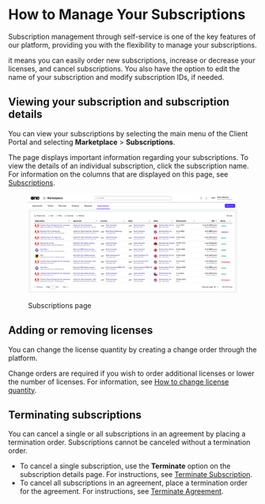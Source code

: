 # How to Manage Your Subscriptions

Subscription management through self-service is one of the key features of our platform, providing you with the flexibility to manage your subscriptions.&#x20;

it means you can easily order new subscriptions, increase or decrease your licenses, and cancel subscriptions. You also have the option to edit the name of your subscription and modify subscription IDs, if needed.

## Viewing your subscription and subscription details

You can view your subscriptions by selecting the main menu of the Client Portal and selecting **Marketplace** > **Subscriptions**.&#x20;

The page displays important information regarding your subscriptions. To view the details of an individual subscription, click the subscription name. For information on the columns that are displayed on this page, see [Subscriptions](../../../modules-and-features/marketplace/subscriptions/).

<figure><img src="../../../.gitbook/assets/subscriptions_page.png" alt=""><figcaption><p>Subscriptions page</p></figcaption></figure>

## Adding or removing licenses

You can change the license quantity by creating a change order through the platform.&#x20;

Change orders are required if you wish to order additional licenses or lower the number of licenses. For information, see [How to change license quantity](adjust-subscription-quantity.md).

## Terminating subscriptions

You can cancel a single or all subscriptions in an agreement by placing a termination order. Subscriptions cannot be canceled without a termination order.

* To cancel a single subscription, use the **Terminate** option on the subscription details page. For instructions, see [Terminate Subscription](../../../modules-and-features/marketplace/subscriptions/terminate-a-subscription.md).
* To cancel all subscriptions in an agreement, place a termination order for the agreement. For instructions, see [Terminate Agreement](../../../modules-and-features/marketplace/agreements/terminate-agreements.md).
